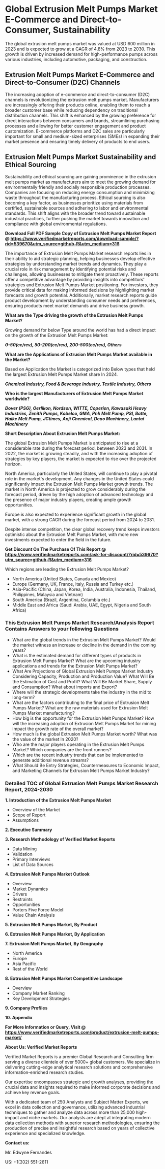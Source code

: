 <h1>Global Extrusion Melt Pumps Market E-Commerce and Direct-to-Consumer, Sustainability</h1><p class=""><p>The global extrusion melt pumps market was valued at USD 600 million in 2023 and is expected to grow at a CAGR of 4.8% from 2023 to 2030. This growth is driven by increased demand for high-performance pumps across various industries, including automotive, packaging, and construction.</p> <h2>Extrusion Melt Pumps Market E-Commerce and Direct-to-Consumer (D2C) Channels</h2> <p>The increasing adoption of e-commerce and direct-to-consumer (D2C) channels is revolutionizing the extrusion melt pumps market. Manufacturers are increasingly offering their products online, enabling them to reach a broader customer base while reducing dependency on traditional distribution channels. This shift is enhanced by the growing preference for direct interactions between consumers and brands, streamlining purchasing processes and allowing for better customer engagement and product customization. E-commerce platforms and D2C sales are particularly important for small and medium-sized enterprises (SMEs) in expanding their market presence and ensuring timely delivery of products to end users.</p> <h2>Extrusion Melt Pumps Market Sustainability and Ethical Sourcing</h2> <p>Sustainability and ethical sourcing are gaining prominence in the extrusion melt pumps market as manufacturers aim to meet the growing demand for environmentally friendly and socially responsible production processes. Companies are focusing on reducing energy consumption and minimizing waste throughout the manufacturing process. Ethical sourcing is also becoming a key factor, as businesses prioritize using materials from certified, sustainable sources and adhering to labor and environmental standards. This shift aligns with the broader trend toward sustainable industrial practices, further pushing the market towards innovation and compliance with global environmental regulations.</p> </p><p class=""><strong>Download Full PDF Sample Copy of Extrusion Melt Pumps Market Report @ <a href="https://www.verifiedmarketreports.com/download-sample/?rid=539670&utm_source=github-R&utm_medium=316" target="_blank">https://www.verifiedmarketreports.com/download-sample/?rid=539670&utm_source=github-R&utm_medium=316</a></strong></p><p>The importance of&nbsp;Extrusion Melt Pumps Market research reports lies in their ability to aid strategic planning, helping businesses develop effective strategies by understanding market trends and dynamics. They play a crucial role in risk management by identifying potential risks and challenges, allowing businesses to mitigate them proactively. These reports offer a competitive advantage by providing insights into competitors' strategies and Extrusion Melt Pumps Market positioning. For investors, they provide critical data for making informed decisions by highlighting market forecasts and growth potential. Additionally, market research reports guide product development by understanding consumer needs and preferences, ensuring products meet market demands and drive business growth.</p><p><strong>What are the&nbsp;Type driving the growth of the Extrusion Melt Pumps Market?</strong></p><p id="" class="">Growing demand for below Type around the world has had a direct impact on the growth of the Extrusion Melt Pumps Market:</p><p class=""><em><strong>0-50(cc/rev), 50-200(cc/rev), 200-500(cc/rev), Others</strong></em></p><p class=""><strong>What are the&nbsp;Applications&nbsp;of Extrusion Melt Pumps Market available in the Market?</strong></p><p id="" class="">Based on Application the Market is categorized into Below types that held the largest Extrusion Melt Pumps Market share In 2024.</p><p class=""><em><strong>Chemical Industry, Food & Beverage Industry, Textile Industry, Others</strong></em></p><p class=""><strong>Who is the largest Manufacturers of Extrusion Melt Pumps Market worldwide?</strong></p><p><em><strong>Dover (PSG), Oerlikon, Nordson, WITTE, Coperion, Kawasaki Heavy Industries, Zenith Pumps, Kobelco, GMA, Pnh Melt Pump, PSI, Batte, Haike Melt Pump, JCtimes, Anji Chemical, Deao Machinery, Lantai Machinery</strong></em></p><p id="" class=""><strong>Short Description About Extrusion Melt Pumps Market:</strong></p><p>The global Extrusion Melt Pumps Market is anticipated to rise at a considerable rate during the forecast period, between 2023 and 2031. In 2022, the market is growing steadily, and with the increasing adoption of strategies by key players, the market is expected to rise over the projected horizon.</p><p>North America, particularly the United States, will continue to play a pivotal role in the market's development. Any changes in the United States could significantly impact the Extrusion Melt Pumps Market growth trends. The market in North America is projected to grow considerably during the forecast period, driven by the high adoption of advanced technology and the presence of major industry players, creating ample growth opportunities.</p><p>Europe is also expected to experience significant growth in the global market, with a strong CAGR during the forecast period from 2024 to 2031.</p><p>Despite intense competition, the clear global recovery trend keeps investors optimistic about the Extrusion Melt Pumps Market, with more new investments expected to enter the field in the future.</p><p id="" class=""><strong>Get Discount On The Purchase Of This Report @ <a href="https://www.verifiedmarketreports.com/ask-for-discount/?rid=539670?utm_source=github-R&utm_medium=316" target="_blank">https://www.verifiedmarketreports.com/ask-for-discount/?rid=539670?utm_source=github-R&utm_medium=316</a></strong></p><p class="">Which regions are leading the Extrusion Melt Pumps Market?</p><ul><li>North America (United States, Canada and Mexico)</li><li>Europe (Germany, UK, France, Italy, Russia and Turkey etc.)</li><li>Asia-Pacific (China, Japan, Korea, India, Australia, Indonesia, Thailand, Philippines, Malaysia and Vietnam)</li><li>South America (Brazil, Argentina, Columbia etc.)</li><li>Middle East and Africa (Saudi Arabia, UAE, Egypt, Nigeria and South Africa)</li></ul><h3 id="" class="">This Extrusion Melt Pumps Market Research/Analysis Report Contains Answers to your following Questions</h3><ul><li>What are the global trends in the Extrusion Melt Pumps Market? Would the market witness an increase or decline in the demand in the coming years?</li><li>What is the estimated demand for different types of products in Extrusion Melt Pumps Market? What are the upcoming industry applications and trends for the Extrusion Melt Pumps Market?</li><li>What Are Projections of Global Extrusion Melt Pumps Market Industry Considering Capacity, Production and Production Value? What Will Be the Estimation of Cost and Profit? What Will Be Market Share, Supply and Consumption? What about imports and Export?</li><li>Where will the strategic developments take the industry in the mid to long-term?</li><li>What are the factors contributing to the final price of Extrusion Melt Pumps Market? What are the raw materials used for Extrusion Melt Pumps Market manufacturing?</li><li>How big is the opportunity for the Extrusion Melt Pumps Market? How will the increasing adoption of Extrusion Melt Pumps Market for mining impact the growth rate of the overall market?</li><li>How much is the global Extrusion Melt Pumps Market worth? What was the value of the market In 2020?</li><li>Who are the major players operating in the Extrusion Melt Pumps Market? Which companies are the front runners?</li><li>Which are the recent industry trends that can be implemented to generate additional revenue streams?</li><li>What Should Be Entry Strategies, Countermeasures to Economic Impact, and Marketing Channels for Extrusion Melt Pumps Market Industry?</li></ul><h3 id="" class="">Detailed TOC of Global Extrusion Melt Pumps Market Research Report, 2024-2030</h3><p id="" class=""><strong>1. Introduction of the Extrusion Melt Pumps Market</strong></p><ul><li>Overview of the Market</li><li>Scope of Report</li><li>Assumptions</li></ul><p id="" class=""><strong>2. Executive Summary</strong></p><p id="" class=""><strong>3. Research Methodology of Verified Market Reports</strong></p><ul><li>Data Mining</li><li>Validation</li><li>Primary Interviews</li><li>List of Data Sources</li></ul><p id="" class=""><strong>4. Extrusion Melt Pumps Market Outlook</strong></p><ul><li>Overview</li><li>Market Dynamics</li><li>Drivers</li><li>Restraints</li><li>Opportunities</li><li>Porters Five Force Model</li><li>Value Chain Analysis</li></ul><p id="" class=""><strong>5. Extrusion Melt Pumps Market, By Product</strong></p><p id="" class=""><strong>6. Extrusion Melt Pumps Market, By Application</strong></p><p id="" class=""><strong>7. Extrusion Melt Pumps Market, By Geography</strong></p><ul><li>North America</li><li>Europe</li><li>Asia Pacific</li><li>Rest of the World</li></ul><p id="" class=""><strong>8. Extrusion Melt Pumps Market Competitive Landscape</strong></p><ul><li>Overview</li><li>Company Market Ranking</li><li>Key Development Strategies</li></ul><p id="" class=""><strong>9. Company Profiles</strong></p><p id="" class=""><strong>10. Appendix</strong></p><p id="" class=""><strong>For More Information or Query, Visit @ <a href="https://www.verifiedmarketreports.com/product/extrusion-melt-pumps-market/" target="_blank">https://www.verifiedmarketreports.com/product/extrusion-melt-pumps-market/</a></strong></p><p id="" class=""><strong>About Us: Verified Market Reports</strong></p><p id="" class="">Verified Market Reports is a premier Global Research and Consulting firm serving a diverse clientele of over 5000+ global customers. We specialize in delivering cutting-edge analytical research solutions and comprehensive information-enriched research studies.</p><p id="" class="">Our expertise encompasses strategic and growth analyses, providing the crucial data and insights required to make informed corporate decisions and achieve key revenue goals.</p><p id="" class="">With a dedicated team of 250 Analysts and Subject Matter Experts, we excel in data collection and governance, utilizing advanced industrial techniques to gather and analyze data across more than 25,000 high-impact and niche markets. Our analysts are adept at integrating modern data collection methods with superior research methodologies, ensuring the production of precise and insightful research based on years of collective experience and specialized knowledge.</p><p id="" class=""><strong>Contact us:</strong></p><p id="" class="">Mr. Edwyne Fernandes</p><p id="" class="">US: +1(302) 551-2611</p>